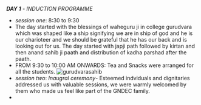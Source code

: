 **_DAY 1_** _- INDUCTION PROGRAMME_
- _session one_: 8:30 to 9:30
- The day started with the blessings of waheguru ji in college gurudvara which was shaped like a ship signifying we are in ship of god and he is our charioteer and we should be grateful that he has our back and is looking out for us. The day started with japji path followed by kirtan and then anand sahib ji paath and distribution of kadha parshad after the paath.
- FROM 9:30 to 10:00 AM ONWARDS: Tea and Snacks were arranged for all the students.
![gurudvarasahib](https://github.com/user-attachments/assets/73835fcf-3530-45c5-bde0-7d3e08cd563f)
- _session two_: _Inaugral ceremony_- Esteemed indviduals and dignitaries addressed us with valuable sessions, we were warmly welcomed by them who  made us feel like part of the GNDEC family.
- 
